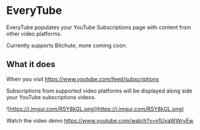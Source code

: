 # EveryTube

EveryTube populates your YouTube Subscriptions page with content from other video platforms.

Currently supports Bitchute, more coming coon.

## What it does

When you visit https://www.youtube.com/feed/subscriptions

Subscriptions from supported video platforms will be displayed along side your YouTube subscriptions videos.

![https://i.imgur.com/RSY8kGL.png](https://i.imgur.com/RSY8kGL.png)

Watch the video demo https://www.youtube.com/watch?v=n1UvaWWrvEw
